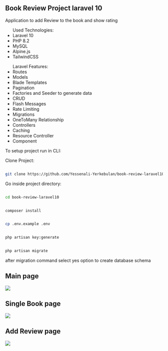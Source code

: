 ## Book Review Project laravel 10

Application to add Review to the book and show rating

<ul>Used Technologies:
    <li>Laravel 10</li>
    <li>PHP 8.2</li>
    <li>MySQL</li>
    <li>Alpine.js</li>
    <li>TailwindCSS</li>
</ul>
<ul>Laravel Features:
    <li>Routes</li>
    <li>Models</li>
    <li>Blade Templates</li>
    <li>Pagination</li>
    <li>Factories and Seeder to generate data</li>
    <li>CRUD</li>
    <li>Flash Messages</li>
    <li>Rate Limiting</li>
    <li>Migrations</li>
    <li>OneToMany Relationship</li>
    <li>Controllers</li>
    <li>Caching</li>
    <li>Resource Controller</li>
    <li>Component</li>
</ul>
To setup project run in CLI:

Clone Project:

```sh

git clone https://github.com/Yessenali-Yerkebulan/book-review-laravel10.git

```

Go inside project directory:

```sh

cd book-review-laravel10

```

```sh

composer install

```

```sh

cp .env.example .env

```

```sh

php artisan key:generate

```

```sh

php artisan migrate

```

after migration command select yes option to create database schema

## Main page
<img src="https://github.com/Yessenali-Yerkebulan/book-review-laravel10/assets/113698340/ccfbfa03-3f44-4cf8-bfb3-54d0893832b1">

## Single Book page
<img src="https://github.com/Yessenali-Yerkebulan/book-review-laravel10/assets/113698340/028d2638-e9f1-4584-b2f3-cf3e8cf06a6c">

## Add Review page
<img src="https://github.com/Yessenali-Yerkebulan/book-review-laravel10/assets/113698340/5a880b2c-e765-4f1b-86cf-0be8f1bfb676">


